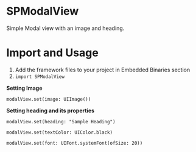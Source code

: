 # SPModalView

Simple Modal view with an image and heading.

# Import and Usage

1. Add the framework files to your project in Embedded Binaries section
2. ` import SPModalView `

**Setting Image**

` modalView.set(image: UIImage()) `

**Setting heading and its properties**

` modalView.set(heading: "Sample Heading") `

` modalView.set(textColor: UIColor.black) `
  
` modalView.set(font: UIFont.systemFont(ofSize: 20)) `
